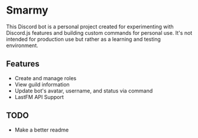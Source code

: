 # Smarmy

This Discord bot is a personal project created for experimenting with Discord.js features and building custom commands for personal use. It\'s not intended for production use but rather as a learning and testing environment.

## Features

- Create and manage roles
- View guild information
- Update bot's avatar, username, and status via command
- LastFM API Support

## TODO

- Make a better readme